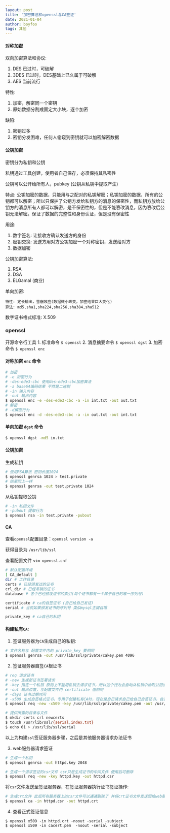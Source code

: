 ```yaml
---
layout: post
title: '加密算法和openssl与CA签证'
date: 2021-01-04
author: boyfoo
tags: 其他
---
```



#### 对称加密

双向加密算法和协议:
1. DES 已过时，可破解
2. 3DES 已过时，DES基础上已久属于可破解
3. AES 当前流行

特性:
1. 加密，解密同一个密钥
2. 原始数据分割成固定大小块，逐个加密

缺陷:
1. 密钥过多
2. 密钥分发困难，任何人偷窥到密钥就可以加密解密数据

#### 公钥加密

密钥分为私钥和公钥

私钥通过工具创建，使用者自己保存，必须保持其私密性

公钥可以公开给所有人，pubkey (公钥从私钥中提取产生)

特点: 公钥加密的数据，只能用与之配对的私钥解密；私钥加密的数据，所有的公钥都可以解密；所以只保护了公钥方发给私钥方的消息的保密性，而私钥方放给公钥方的消息所有人都可以解密，是不保密性的，但是不能篡改消息，因为篡改后公钥无法解密。保证了数据的完整性和身份认证，但是没有保密性

用途:
1. 数字签名: 让接收方确认发送方的身份
2. 密钥交换: 发送方用对方公钥加密一个对称密钥，发送给对方
3. 数据加密

公钥加密算法:
1. RSA
2. DSA
3. ELGamal (商业)


单向加密:

    特性: 定长输出，雪崩效应(数据微小改变，加密结果巨大变化)
    算法: md5,sha1,sha224,sha256,sha384,sha512

数字证书格式标准: X.509


### openssl

开源命令行工具
    1. 标准命令 `$ openssl`
    2. 消息摘要命令 `$ openssl dgst`
    3. 加密命令 `$ openssl enc`

#### 对称加密 `enc` 命令

```bash
# 加密
# -e 加密行为 
# -des-ede3-cbc 使用des-ede3-cbc加密算法
# -a base64编码结果 不然是二进制
# -in 输入内容
# -out 输出内容
$ openssl enc -e -des-ede3-cbc -a -in int.txt -out out.txt
# 解密
# -d解密行为
$ openssl enc -d -des-ede3-cbc -a -in out.txt -out int.txt
```

#### 单向加密 `dgst` 命令

```bash
$ openssl dgst -md5 in.txt
```

#### 公钥加密

生成私钥

```bash
# 使用RSA算法 密钥长度1024
$ openssl genrsa 1024 > test.private
# 结果同上一样
$ openssl genrsa -out test.private 1024
```

从私钥提取公钥

```bash
# -in 私钥文件
# -pubout 提取行为
$ openssl rsa -in test.private -pubout
```

#### CA

查看`openssl`配置目录：`openssl version -a`

获得目录为 `/usr/lib/ssl`

查看配置文件 `vim openssl.cnf`

```bash
# 默认配置环境
[ CA_default ]
dir # 工作目录
certs # 已经颁发过的证书
crl_dir # 已经吊销的证书
database # 各个已经颁发证书的索引(每个证书都有一个属于自己的唯一序列号)

certificate # ca的自签证书 (自己给自己发证)
serial # 当前如果颁发证书的序列号 类似mysql主键自增

private_key # ca自己的私钥
```

#### 构建私有`CA`:

1. 签证服务器为`CA`生成自己的私钥: 

```bash
# 文件名称与 配置文件内的 private_key 要相同
$ openssl genrsa -out /usr/lib/ssl/private/cakey.pem 4096
```

2. 签证服务器自签`CA`根证书

```bash
# req 请求证书
# -new 生成新证书签署请求
# -key 指定一个私钥 原则上不能用私钥去请求证书，所以这个行为会自动从私钥中抽取公钥出来放到请求里 
# -out 输出位置，与配置文件内 certificate 值相同
# -days 证书过期时间
# -x509 生成自签格式证书，专用于创建私有CA时，现在是自己请求自己给自己自签证书，自签就要加-x509
$ openssl req -new -x509 -key /usr/lib/ssl/private/cakey.pem -out /usr/lib/ssl/cacert.pem -days 365

# 提供所需的目录与文件
$ mkdir certs crl newcerts
$ touch /usr/lib/ssl/{serial,index.txt}
$ echo 01 > /usr/lib/ssl/serial
```

以上为构建`ssl`签证服务器步骤，之后是其他服务器请求办法证书

3. web服务器请求签证

```bash
# 生成一个私钥
$ openssl genrsa -out httpd.key 2048

# 生成一个请求签证的csr文件 csr只是生成证书的中间文件 使用后可删除
$ openssl req -new -key httpd.key -out httpd.csr
```

将`csr`文件发送至签证服务器，在签证服务器执行证书签证操作:

```bash
# 生成crt文件 此后所有服务器上的csr文件可以通通删除了 并将crt证书文件发送回给web服务器
$ openssl ca -in httpd.csr -out httpd.crt
```

4. 查看正式签证信息

```
$ openssl x509 -in httpd.crt -noout -serial -subject
$ openssl x509 -in cacert.pem  -noout -serial -subject
```
